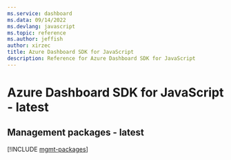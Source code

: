 ```yaml
---
ms.service: dashboard
ms.data: 09/14/2022
ms.devlang: javascript
ms.topic: reference
ms.author: jeffish
author: xirzec
title: Azure Dashboard SDK for JavaScript
description: Reference for Azure Dashboard SDK for JavaScript
---
```

# Azure Dashboard SDK for JavaScript - latest

## Management packages - latest
[!INCLUDE [mgmt-packages](dashboard-mgmt-index.md)]
